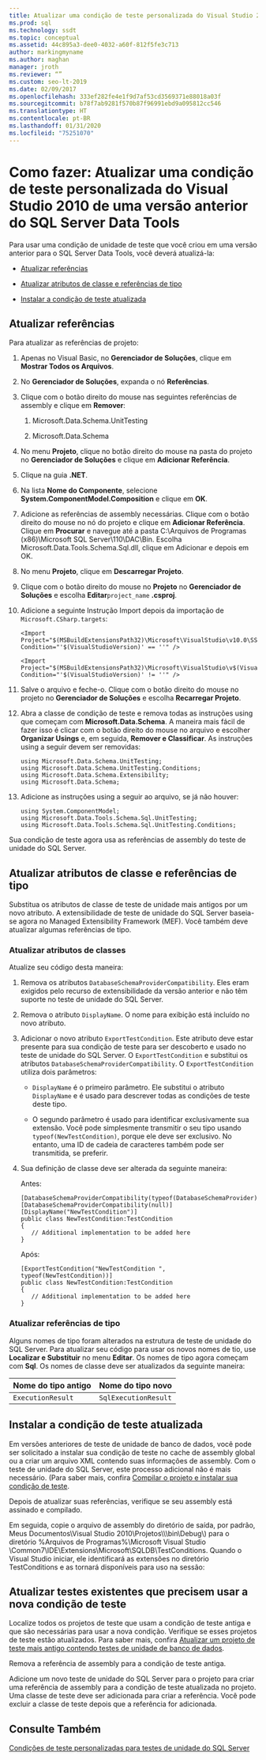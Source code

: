```yaml
---
title: Atualizar uma condição de teste personalizada do Visual Studio 2010 de uma versão anterior
ms.prod: sql
ms.technology: ssdt
ms.topic: conceptual
ms.assetid: 44c895a3-dee0-4032-a60f-812f5fe3c713
author: markingmyname
ms.author: maghan
manager: jroth
ms.reviewer: “”
ms.custom: seo-lt-2019
ms.date: 02/09/2017
ms.openlocfilehash: 333ef282fe4e1f9d7af53cd3569371e88018a03f
ms.sourcegitcommit: b78f7ab9281f570b87f96991ebd9a095812cc546
ms.translationtype: HT
ms.contentlocale: pt-BR
ms.lasthandoff: 01/31/2020
ms.locfileid: "75251070"
---
```

# <a name="how-to-upgrade-a-visual-studio-2010-custom-test-condition-from-a-previous-release-to-sql-server-data-tools"></a>Como fazer: Atualizar uma condição de teste personalizada do Visual Studio 2010 de uma versão anterior do SQL Server Data Tools

Para usar uma condição de unidade de teste que você criou em uma versão anterior para o SQL Server Data Tools, você deverá atualizá-la:  
  
-   [Atualizar referências](#UpdateReferences)  
  
-   [Atualizar atributos de classe e referências de tipo](#UpdateClassAttributesandTypeReference)  
  
-   [Instalar a condição de teste atualizada](#ApplytheNewRegistrationProcess)  
  
## <a name="UpdateReferences"></a>Atualizar referências  
Para atualizar as referências de projeto:  
  
1.  Apenas no Visual Basic, no **Gerenciador de Soluções**, clique em **Mostrar Todos os Arquivos**.  
  
2.  No **Gerenciador de Soluções**, expanda o nó **Referências**.  
  
3.  Clique com o botão direito do mouse nas seguintes referências de assembly e clique em **Remover**:  
  
    1.  Microsoft.Data.Schema.UnitTesting  
  
    2.  Microsoft.Data.Schema  
  
4.  No menu **Projeto**, clique no botão direito do mouse na pasta do projeto no **Gerenciador de Soluções** e clique em **Adicionar Referência**.  
  
5.  Clique na guia **.NET**.  
  
6.  Na lista **Nome do Componente**, selecione **System.ComponentModel.Composition** e clique em **OK**.  
  
7.  Adicione as referências de assembly necessárias. Clique com o botão direito do mouse no nó do projeto e clique em **Adicionar Referência**. Clique em **Procurar** e navegue até a pasta C:\Arquivos de Programas (x86)\\Microsoft SQL Server\110\DAC\Bin. Escolha Microsoft.Data.Tools.Schema.Sql.dll, clique em Adicionar e depois em OK.  
  
8.  No menu **Projeto**, clique em **Descarregar Projeto**.  
  
9. Clique com o botão direito do mouse no **Projeto** no **Gerenciador de Soluções** e escolha **Editar**`project_name` **.csproj**.  
  
10. Adicione a seguinte Instrução Import depois da importação de `Microsoft.CSharp.targets`:  
  
    ```  
    <Import Project="$(MSBuildExtensionsPath32)\Microsoft\VisualStudio\v10.0\SSDT\Microsoft.Data.Tools.Schema.Sql.UnitTesting.targets" Condition="'$(VisualStudioVersion)' == ''" />  
  
    <Import Project="$(MSBuildExtensionsPath32)\Microsoft\VisualStudio\v$(VisualStudioVersion)\SSDT\Microsoft.Data.Tools.Schema.Sql.UnitTesting.targets" Condition="'$(VisualStudioVersion)' != ''" />  
    ```  
  
11. Salve o arquivo e feche-o. Clique com o botão direito do mouse no projeto no **Gerenciador de Soluções** e escolha **Recarregar Projeto**.  
  
12. Abra a classe de condição de teste e remova todas as instruções using que começam com **Microsoft.Data.Schema**. A maneira mais fácil de fazer isso é clicar com o botão direito do mouse no arquivo e escolher **Organizar Usings** e, em seguida, **Remover e Classificar**. As instruções using a seguir devem ser removidas:  
  
    ```  
    using Microsoft.Data.Schema.UnitTesting;  
    using Microsoft.Data.Schema.UnitTesting.Conditions;  
    using Microsoft.Data.Schema.Extensibility;  
    using Microsoft.Data.Schema;  
    ```  
  
13. Adicione as instruções using a seguir ao arquivo, se já não houver:  
  
    ```  
    using System.ComponentModel;  
    using Microsoft.Data.Tools.Schema.Sql.UnitTesting;  
    using Microsoft.Data.Tools.Schema.Sql.UnitTesting.Conditions;  
    ```  
  
Sua condição de teste agora usa as referências de assembly do teste de unidade do SQL Server.  
  
## <a name="UpdateClassAttributesandTypeReference"></a>Atualizar atributos de classe e referências de tipo  
Substitua os atributos de classe de teste de unidade mais antigos por um novo atributo. A extensibilidade de teste de unidade do SQL Server baseia-se agora no Managed Extensibility Framework (MEF). Você também deve atualizar algumas referências de tipo.  
  
### <a name="update-class-attributes"></a>Atualizar atributos de classes  
Atualize seu código desta maneira:  
  
1.  Remova os atributos `DatabaseSchemaProviderCompatibility`. Eles eram exigidos pelo recurso de extensibilidade da versão anterior e não têm suporte no teste de unidade do SQL Server.  
  
2.  Remova o atributo `DisplayName`. O nome para exibição está incluído no novo atributo.  
  
3.  Adicionar o novo atributo `ExportTestCondition`. Este atributo deve estar presente para sua condição de teste para ser descoberto e usado no teste de unidade do SQL Server. O `ExportTestCondition` e substitui os atributos `DatabaseSchemaProviderCompatibility`. O `ExportTestCondition` utiliza dois parâmetros:  
  
    -   `DisplayName` é o primeiro parâmetro. Ele substitui o atributo `DisplayName` e é usado para descrever todas as condições de teste deste tipo.  
  
    -   O segundo parâmetro é usado para identificar exclusivamente sua extensão. Você pode simplesmente transmitir o seu tipo usando `typeof(NewTestCondition)`, porque ele deve ser exclusivo. No entanto, uma ID de cadeia de caracteres também pode ser transmitida, se preferir.  
  
4.  Sua definição de classe deve ser alterada da seguinte maneira:  
  
    Antes:  
  
    ```  
    [DatabaseSchemaProviderCompatibility(typeof(DatabaseSchemaProvider))]  
    [DatabaseSchemaProviderCompatibility(null)]  
    [DisplayName("NewTestCondition")]  
    public class NewTestCondition:TestCondition  
    {  
       // Additional implementation to be added here  
    }  
    ```  
  
    Após:  
  
    ```  
    [ExportTestCondition("NewTestCondition ", typeof(NewTestCondition))]  
    public class NewTestCondition:TestCondition  
    {  
       // Additional implementation to be added here  
    }  
    ```  
  
### <a name="update-type-references"></a>Atualizar referências de tipo  
Alguns nomes de tipo foram alterados na estrutura de teste de unidade do SQL Server. Para atualizar seu código para usar os novos nomes de tio, use **Localizar e Substituir** no menu **Editar**. Os nomes de tipo agora começam com **Sql**. Os nomes de classe deve ser atualizados da seguinte maneira:  
  
|Nome do tipo antigo|Nome do tipo novo|  
|-----------------|-----------------|  
|`ExecutionResult`|`SqlExecutionResult`|  
  
## <a name="ApplytheNewRegistrationProcess"></a>Instalar a condição de teste atualizada  
Em versões anteriores de teste de unidade de banco de dados, você pode ser solicitado a instalar sua condição de teste no cache de assembly global ou a criar um arquivo XML contendo suas informações de assembly. Com o teste de unidade do SQL Server, este processo adicional não é mais necessário. (Para saber mais, confira [Compilar o projeto e instalar sua condição de teste](../ssdt/walkthrough-use-custom-test-condition-to-verify-stored-procedure-results.md#xxx).  
  
Depois de atualizar suas referências, verifique se seu assembly está assinado e compilado.  
  
Em seguida, copie o arquivo de assembly do diretório de saída, por padrão, Meus Documentos\Visual Studio 2010\Projetos\\<yoursolutionname>\\<yourprojectname>\bin\Debug\\) para o diretório %Arquivos de Programas%\Microsoft Visual Studio <Version>\Common7\IDE\Extensions\Microsoft\SQLDB\TestConditions. Quando o Visual Studio iniciar, ele identificará as extensões no diretório TestConditions e as tornará disponíveis para uso na sessão:  
  
## <a name="upgrade-existing-tests-that-need-to-use-the-new-test-condition"></a>Atualizar testes existentes que precisem usar a nova condição de teste  
Localize todos os projetos de teste que usam a condição de teste antiga e que são necessárias para usar a nova condição. Verifique se esses projetos de teste estão atualizados. Para saber mais, confira [Atualizar um projeto de teste mais antigo contendo testes de unidade de banco de dados](../ssdt/upgrade-an-older-test-project-containing-database-unit-tests.md).  
  
Remova a referência de assembly para a condição de teste antiga.  
  
Adicione um novo teste de unidade do SQL Server para o projeto para criar uma referência de assembly para a condição de teste atualizada no projeto. Uma classe de teste deve ser adicionada para criar a referência. Você pode excluir a classe de teste depois que a referência for adicionada.  
  
## <a name="see-also"></a>Consulte Também  
[Condições de teste personalizadas para testes de unidade do SQL Server](../ssdt/custom-test-conditions-for-sql-server-unit-tests.md)  
  
